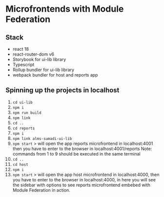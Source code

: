 # Microfrontends with Module Federation

## Stack
  - react 18
  - react-router-dom v6
  - Storybook for ui-lib library
  - Typescript
  - Rollup bundler for ui-lib library
  - webpack bundler for host and reports app

## Spinning up the projects in localhost
  1. `cd ui-lib`
  2. `npm i`
  3. `npm run build`
  4. `npm link`
  5. `cd ..`
  6. `cd reports`
  7. `npm i`
  8. `npm link alms-sumadi-ui-lib`
  9. `npm start` > will open the app reports microfrontend in localhost:4001 then you have to enter to the browser in localhost:4001/reports
    Note: commands from 1 to 9 should be executed in the same terminal
  10. `cd ..`
  11. `cd host`
  12. `npm i`
  13. `npm start` > will open the app host microfrontend in localhost:4000, then you have to enter to the browser in localhost:4000, in here you will see the sidebar with options to see reports microfrontend embebed with Module Federation in action.

